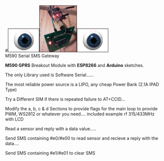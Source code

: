 #<IMG SRC="https://raw.githubusercontent.com/downtrodden/monitor/gh-pages/flame.gif" HEIGHT="75" BORDER="1"><IMG SRC="https://raw.githubusercontent.com/downtrodden/monitor/gh-pages/M590_Arduino_small.jpg" HEIGHT="150" BORDER="1"><IMG SRC="https://raw.githubusercontent.com/downtrodden/monitor/gh-pages/flame.gif" HEIGHT="75" BORDER="1"><BR> M590 Serial SMS Gateway

<strong>M590 GPRS</strong> Breakout Module with <strong>ESP8266</strong> and <strong>Arduino</strong> sketches.

The only Library used is Software Serial......

The most reliable power source is a LIPO, any cheap Power Bank (2.1A IPAD Type)

Try a Different SIM if there is repeated failure to AT+CCID...

Modify the a, b, c & d Sections to provide flags for the main loop
to provide PWM, WS2812 or whatever you need.... included example rf 315/433MHz with LCD

Read a sensor and reply with a data value.....

Send SMS containing #e0/#e00 to read sensor and recieve a reply with the data.... 

Send SMS containing #e1/#e01 to clear SMS
